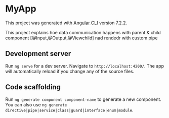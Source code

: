 # MyApp

This project was generated with [Angular CLI](https://github.com/angular/angular-cli) version 7.2.2.

This project explains hoe data communication happens with parent & child component [@Input,@Output,@Viewchild] nad rendedr with custom pipe 

## Development server

Run `ng serve` for a dev server. Navigate to `http://localhost:4200/`. The app will automatically reload if you change any of the source files.

## Code scaffolding

Run `ng generate component component-name` to generate a new component. You can also use `ng generate directive|pipe|service|class|guard|interface|enum|module`.

